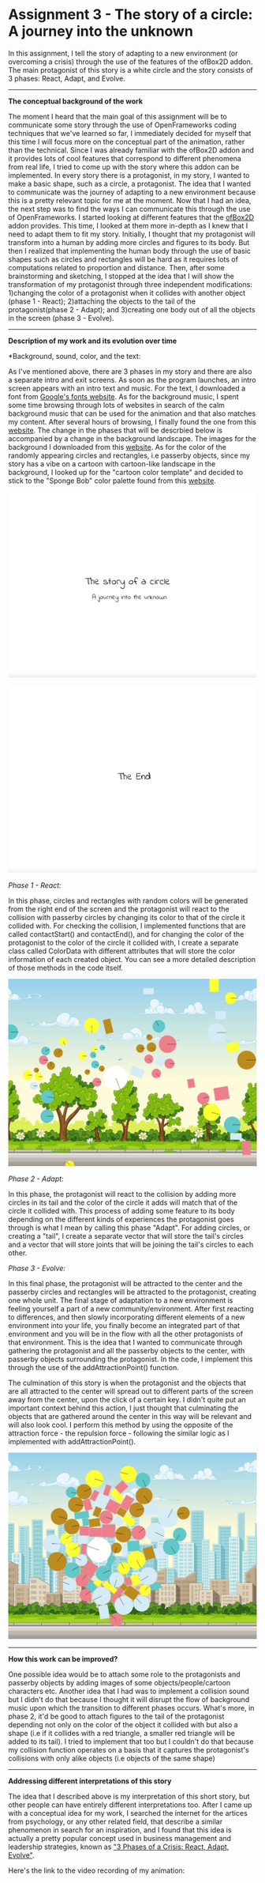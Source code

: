 # Assignment 3 -  The story of a circle: A journey into the unknown

In this assignment, I tell the story of adapting to a new environment (or overcoming a crisis) through the use of the features of the ofBox2D addon.
The main protagonist of this story is a white circle and the story consists of 3 phases: React, Adapt, and Evolve.

***
**The conceptual background of the work**

The moment I heard that the main goal of this assignment will be to communicate some story through the use of OpenFrameworks coding techniques that we've learned so far, I immediately decided for myself that this time I will focus more on the conceptual part of the animation, rather than the technical.
Since I was already familiar with the ofBox2D addon and it provides lots of cool features that correspond to different phenomena from real life, I tried to come up with the story where this addon can be implemented.
In every story there is a protagonist, in my story, I wanted to make a basic shape, such as a circle, a protagonist. The idea that I wanted to communicate was the journey of adapting to a new environment because this is a pretty relevant topic for me at the moment. Now that I had an idea, the next step was to find the ways I can communicate this through the use of OpenFrameworks.
I started looking at different features that the [ofBox2D](https://github.com/vanderlin/ofxBox2d) addon provides. This time, I looked at them more in-depth as I knew that I need to adapt them to fit my story.
Initially, I thought that my protagonist will transform into a human by adding more circles and figures to its body. But then I realized that implementing the human body through the use of basic shapes such as circles and rectangles will be hard as it requires lots of computations related to proportion and distance. Then, after some brainstorming and sketching, I stopped at the idea that I will show the transformation of my protagonist through three independent modifications: 1)changing the color of a protagonist when it collides with another object (phase 1 - React); 2)attaching the objects to the tail of the protagonist(phase 2 - Adapt); and 3)creating one body out of all the objects in the screen (phase 3 - Evolve).

***
**Description of my work and its evolution over time**

*Background, sound, color, and the text:

As I've mentioned above, there are 3 phases in my story and there are also a separate intro and exit screens.
As soon as the program launches, an intro screen appears with an intro text and music. For the text, I downloaded a font from [Google's fonts website](https://fonts.google.com/specimen/Indie+Flower#standard-styles). As for the background music, I spent some time browsing through lots of websites in search of the calm background music that can be used for the animation and that also matches my content. After several hours of browsing, I finally found the one from this [website](https://www.chosic.com/free-music/adventure/).
The change in the phases that will be descrbied below is accompanied by a change in the background landscape. The images for the background I downloaded from this [website](https://www.vectorstock.com/royalty-free-vector/seamless-cartoon-nature-background-with-separate-vector-20061466).
As for the color of the randomly appearing circles and rectangles, i.e passerby objects, since my story has a vibe on a cartoon with cartoon-like landscape in the background, I looked up for the "cartoon color template" and decided to stick to the "Sponge Bob" color palette found from this [website](https://www.qualitylogoproducts.com/blog/12-color-schemes-from-famous-cartoons/).

![Intro Screen text](bin/data/intro.png)

![End Screen text](bin/data/end.png)



*Phase 1 - React:*

In this phase, circles and rectangles with random colors will be generated from the right end of the screen and the protagonist will react to the collision with passerby circles by changing its color to that of the circle it collided with. For checking the collision, I implemented functions that are called contactStart() and contactEnd(), and for changing the color of the protagonist to the color of the circle it collided with, I create a separate class called ColorData with different attributes that will store the color information of each created object. You can see a more detailed description of those methods in the code itself.

![](bin/data/phase1.png)


*Phase 2 - Adapt:*

In this phase, the protagonist will react to the collision by adding more circles in its tail and the color of the circle it adds will match that of the circle it collided with. This process of adding some feature to its body depending on the different kinds of experiences the protagonist goes through is what I mean by calling this phase "Adapt". For adding circles, or creating a "tail", I create a separate vector that will store the tail's circles and a vector that will store joints that will be joining the tail's circles to each other.




*Phase 3 - Evolve:*

In this final phase, the protagonist will be attracted to the center and the passerby circles and rectangles will be attracted to the protagonist, creating one whole unit. The final stage of adaptation to a new environment is feeling yourself a part of a new community/environment. After first reacting to differences, and then slowly incorporating different elements of a new environment into your life, you finally become an integrated part of that environment and you will be in the flow with all the other protagonists of that environment. This is the idea that I wanted to communicate through gathering the protagonist and all the passerby objects to the center, with passerby objects surrounding the protagonist.
In the code, I implement this through the use of the addAttractionPoint() function.

The culmination of this story is when the protagonist and the objects that are all attracted to the center will spread out to different parts of the screen away from the center, upon the click of a certain key. I didn't quite put an important context behind this action, I just thought that culminating the objects that are gathered around the center in this way will be relevant and will also look cool. I perform this method by using the opposite of the attraction force - the repulsion force - following the similar logic as I implemented with addAttractionPoint().

![](bin/data/phase3.png)



***
**How this work can be improved?**

One possible idea would be to attach some role to the protagonists and passerby objects by adding images of some objects/people/cartoon characters etc.
Another idea that I had was to implement a collision sound but I didn't do that because I thought it will disrupt the flow of background music upon which the transition to different phases occurs.
What's more, in phase 2, it'd be good to attach figures to the tail of the protagonist depending not only on the color of the object it collided with but also a shape (i.e if it collides with a red triangle, a smaller red triangle will be added to its tail). I tried to implement that too but I couldn't do that because my collision function operates on a basis that it captures the protagonist's collisions with only alike objects (i.e objects of the same shape)

***
**Addressing different interpretations of this story**
 
 The idea that I described above is my interpretation of this short story, but other people can have entirely different interpretations too. After I came up with a conceptual idea for my work, I searched the internet for the artices from psychology, or any other related field, that describe a similar phenomenon in search for an inspiration, and I found that this idea is actually a pretty popular concept used in business management and leadership strategies, known as ["3 Phases of a Crisis: React, Adapt, Evolve"](https://www.chosic.com/free-music/adventure/).
 
 
Here's the link to the video recording of my animation:



